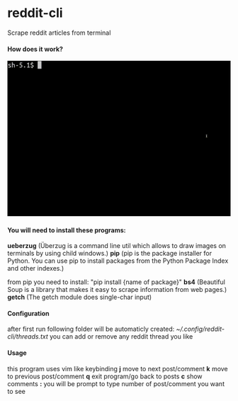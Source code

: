 # reddit-cli
Scrape reddit articles from terminal

#### How does it work?

![alt text](usage.gif "How does it work")

#### You will need to install these programs:
**ueberzug** (Überzug is a command line util which allows to draw images on terminals by using child windows.)
**pip** (pip is the package installer for Python. You can use pip to install packages from the Python Package Index and other indexes.)

from pip you need to install: "pip install {name of package}"
**bs4** (Beautiful Soup is a library that makes it easy to scrape information from web pages.)
**getch** (The getch module does single-char input)

#### Configuration
after first run following folder will be automaticly created:
*~/.config/reddit-cli/threads.txt*
you can add or remove any reddit thread you like

#### Usage
this program uses vim like keybinding
**j** move to next post/comment
**k** move to previous post/comment
**q** exit program/go back to posts
**c** show comments
**:** you will be prompt to type number of post/comment you want to see
